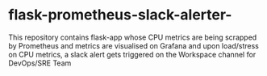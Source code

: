# flask-prometheus-slack-alerter-
This repository contains flask-app whose CPU metrics are being scrapped by Prometheus and metrics are visualised on Grafana and upon load/stress on CPU metrics, a slack alert gets triggered on the Workspace channel for DevOps/SRE Team
